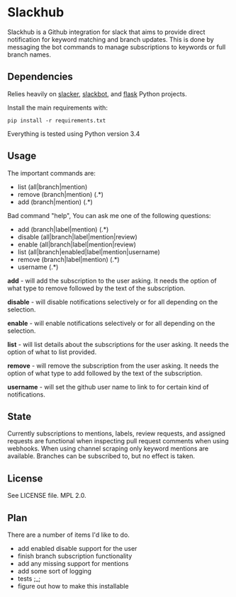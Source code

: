 Slackhub
========================

Slackhub is a Github integration for slack that aims to provide direct notification for keyword matching and branch
updates.  This is done by messaging the bot commands to manage subscriptions to keywords or full branch names.  

Dependencies
------------------------

Relies heavily on [slacker](https://github.com/os/slacker), [slackbot](https://github.com/lins05/slackbot), and
[flask](https://github.com/pallets/flask) Python projects.

Install the main requirements with:

`pip install -r requirements.txt`

Everything is tested using Python version 3.4

Usage
------------------------

The important commands are:

* list (all|branch|mention)
* remove (branch|mention) (.*)
* add (branch|mention) (.*)


Bad command "help", You can ask me one of the following questions:
* add (branch|label|mention) (.*)
* disable (all|branch|label|mention|review)
* enable (all|branch|label|mention|review)
* list (all|branch|enabled|label|mention|username)
* remove (branch|label|mention) (.*)
* username (.*)

**add** - will add the subscription to the user asking.  It needs the option of what type to
remove followed by the text of the subscription.

**disable** - will disable notifications selectively or for all depending on the selection.

**enable** - will enable notifications selectively or for all depending on the selection.

**list** - will list details about the subscriptions for the user asking.  It needs the option of what to list provided.

**remove** - will remove the subscription from the user asking.  It needs the option of what type to 
add followed by the text of the subscription.

**username** - will set the github user name to link to for certain kind of notifications.

 
State
-------------------------

Currently subscriptions to mentions, labels, review requests, and assigned requests are functional when inspecting pull request
comments when using webhooks.  When using channel scraping only keyword mentions are available. Branches can be subscribed to,
but no effect is taken.

License
-------------------------------

See LICENSE file.  MPL 2.0.

Plan
-------------------------

There are a number of items I'd like to do.

* add enabled disable support for the user
* finish branch subscription functionality
* add any missing support for mentions
* add some sort of logging
* tests ;_;
* figure out how to make this installable
